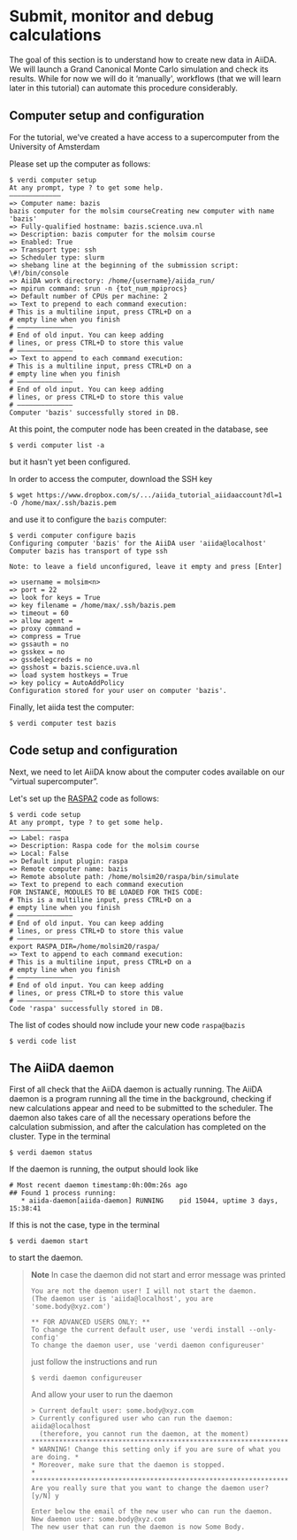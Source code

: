 Submit, monitor and debug calculations
======================================

The goal of this section is to understand how to create new data in
AiiDA. We will launch a Grand Canonical Monte Carlo simulation and check
its results. While for now we will do it ‘manually', workflows (that we
will learn later in this tutorial) can automate this procedure
considerably.

Computer setup and configuration
--------------------------------

For the tutorial, we've created a have access to a supercomputer from the University of Amsterdam

Please set up the computer as follows:

```terminal
$ verdi computer setup 
At any prompt, type ? to get some help.
————————————— 
=> Computer name: bazis
bazis computer for the molsim courseCreating new computer with name 'bazis'
=> Fully-qualified hostname: bazis.science.uva.nl
=> Description: bazis computer for the molsim course
=> Enabled: True 
=> Transport type: ssh 
=> Scheduler type: slurm
=> shebang line at the beginning of the submission script: \#!/bin/console 
=> AiiDA work directory: /home/{username}/aiida_run/
=> mpirun command: srun -n {tot_num_mpiprocs}
=> Default number of CPUs per machine: 2 
=> Text to prepend to each command execution: 
# This is a multiline input, press CTRL+D on a 
# empty line when you finish 
# ——————————————
# End of old input. You can keep adding 
# lines, or press CTRL+D to store this value 
# —————————————— 
=> Text to append to each command execution: 
# This is a multiline input, press CTRL+D on a 
# empty line when you finish 
# —————————————— 
# End of old input. You can keep adding 
# lines, or press CTRL+D to store this value 
# ——————————————
Computer 'bazis' successfully stored in DB.
```

At this point, the computer node has been created in the database, see

```terminal
$ verdi computer list -a
```

but it hasn't yet been configured.

In order to access the computer, download the SSH key

```terminal
$ wget https://www.dropbox.com/s/.../aiida_tutorial_aiidaaccount?dl=1 -O /home/max/.ssh/bazis.pem
```

and use it to configure the `bazis` computer:

```terminal
$ verdi computer configure bazis
Configuring computer 'bazis' for the AiiDA user 'aiida@localhost'
Computer bazis has transport of type ssh

Note: to leave a field unconfigured, leave it empty and press [Enter]

=> username = molsim<n>
=> port = 22
=> look for keys = True
=> key filename = /home/max/.ssh/bazis.pem
=> timeout = 60
=> allow agent =
=> proxy command =
=> compress = True
=> gssauth = no
=> gsskex = no
=> gssdelegcreds = no
=> gsshost = bazis.science.uva.nl
=> load system hostkeys = True
=> key policy = AutoAddPolicy
Configuration stored for your user on computer 'bazis'.
```

Finally, let aiida test the computer:

```terminal
$ verdi computer test bazis
```

Code setup and configuration
----------------------------

Next, we need to let AiiDA know about the computer codes available on
our “virtual supercomputer”.

Let's set up the [RASPA2](https://github.com/numat/RASPA2) code as follows:


```terminal
$ verdi code setup
At any prompt, type ? to get some help.
—————————————
=> Label: raspa
=> Description: Raspa code for the molsim course
=> Local: False
=> Default input plugin: raspa
=> Remote computer name: bazis
=> Remote absolute path: /home/molsim20/raspa/bin/simulate
=> Text to prepend to each command execution
FOR INSTANCE, MODULES TO BE LOADED FOR THIS CODE:
# This is a multiline input, press CTRL+D on a
# empty line when you finish
# —————————————— 
# End of old input. You can keep adding 
# lines, or press CTRL+D to store this value 
# —————————————— 
export RASPA_DIR=/home/molsim20/raspa/
=> Text to append to each command execution: 
# This is a multiline input, press CTRL+D on a 
# empty line when you finish 
# —————————————— 
# End of old input. You can keep adding 
# lines, or press CTRL+D to store this value 
# —————————————— 
Code 'raspa' successfully stored in DB.
```

The list of codes should now include your new code `raspa@bazis`

```terminal
$ verdi code list
```

The AiiDA daemon
----------------

First of all check that the AiiDA daemon is actually running. The AiiDA
daemon is a program running all the time in the background, checking if
new calculations appear and need to be submitted to the scheduler. The
daemon also takes care of all the necessary operations before the
calculation submission, and after the calculation has completed on the
cluster. Type in the terminal

```terminal
$ verdi daemon status
```

If the daemon is running, the output should look like

    # Most recent daemon timestamp:0h:00m:26s ago
    ## Found 1 process running:
       * aiida-daemon[aiida-daemon] RUNNING    pid 15044, uptime 3 days, 15:38:41

If this is not the case, type in the terminal

```terminal
$ verdi daemon start
```

to start the daemon.

> **Note**
> In case the daemon did not start and error message was printed
> ```terminal
> You are not the daemon user! I will not start the daemon.
> (The daemon user is 'aiida@localhost', you are 'some.body@xyz.com')
>
> ** FOR ADVANCED USERS ONLY: **
> To change the current default user, use 'verdi install --only-config'
> To change the daemon user, use 'verdi daemon configureuser'
> ```
> just follow the instructions and run
> ```terminal
> $ verdi daemon configureuser
> ```
> And allow your user to run the daemon
>
> ```terminal
> > Current default user: some.body@xyz.com
> > Currently configured user who can run the daemon: aiida@localhost
>   (therefore, you cannot run the daemon, at the moment)
> ****************************************************************************
> * WARNING! Change this setting only if you are sure of what you are doing. *
> * Moreover, make sure that the daemon is stopped.                          *
> ****************************************************************************
> Are you really sure that you want to change the daemon user? [y/N] y
>
> Enter below the email of the new user who can run the daemon.
> New daemon user: some.body@xyz.com
> The new user that can run the daemon is now Some Body.
> ```

